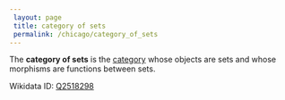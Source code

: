 ```yaml
---
 layout: page
 title: category of sets
 permalink: /chicago/category_of_sets
---
```

The **category of sets** is the [category](https://defsmath.github.io/DefsMath/category) whose objects are sets and whose morphisms are functions between sets.

Wikidata ID: [Q2518298](https://www.wikidata.org/wiki/Q2518298)